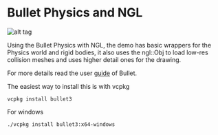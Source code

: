 # Bullet Physics and NGL
![alt tag](http://nccastaff.bournemouth.ac.uk/jmacey/GraphicsLib/Demos/Bullet.png)

Using the Bullet Physics with NGL, the demo has basic wrappers for the Physics world and rigid bodies, it also uses the ngl::Obj to load low-res collision meshes and uses higher detail ones for the drawing.

For more details read the user [guide](http://bulletphysics.org/wordpress/) of Bullet.

The easiest way to install this is with vcpkg

```
vcpkg install bullet3
```

For windows 

```
./vcpkg install bullet3:x64-windows
```